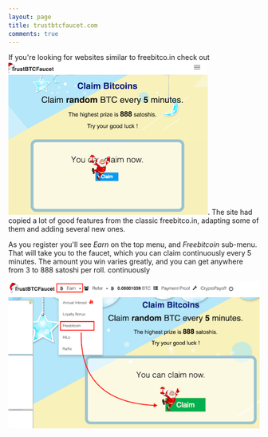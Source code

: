 ```yaml
---
layout: page
title: trustbtcfaucet.com
comments: true
---
```


If you're looking for websites similar to freebitco.in check out <a href="http://bit.ly/www-trustbtcfaucet" target="_blank"><img src="/assets/images/trustbtcfaucet.com-thumb.png" alt="TrustBTCFaucet"/></a>. The site had copied a lot of good features from the classic freebitco.in, adapting some of them and adding several new ones.

As you register you'll see <i>Earn</i> on the top menu, and <i>Freebitcoin</i> sub-menu. That will take you to the faucet, which you can claim continuously every 5 minutes. The amount you win varies greatly, and you can get anywhere from 3 to 888 satoshi per roll.
continuously
<p> </p>
<p><img src="/assets/images/trustbtcfaucet.com-01.png" border="0"></p>
